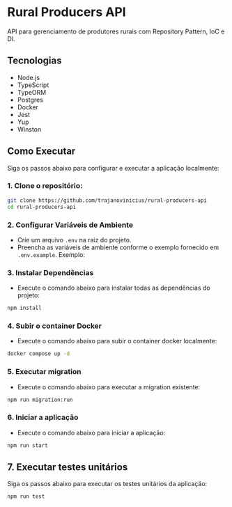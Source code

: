 # Rural Producers API

API para gerenciamento de produtores rurais com Repository Pattern, IoC e DI.

## Tecnologias

- Node.js
- TypeScript
- TypeORM
- Postgres
- Docker
- Jest
- Yup
- Winston

## Como Executar

Siga os passos abaixo para configurar e executar a aplicação localmente:

### 1. Clone o repositório:

```bash
git clone https://github.com/trajanovinicius/rural-producers-api
cd rural-producers-api
```

### 2. Configurar Variáveis de Ambiente

- Crie um arquivo `.env` na raiz do projeto.
- Preencha as variáveis de ambiente conforme o exemplo fornecido em `.env.example`. Exemplo:

### 3. Instalar Dependências

- Execute o comando abaixo para instalar todas as dependências do projeto:

```bash
npm install
```

### 4. Subir o container Docker

- Execute o comando abaixo para subir o container docker localmente:

```bash
docker compose up -d
```

### 5. Executar migration

- Execute o comando abaixo para executar a migration existente:

```bash
npm run migration:run
```

### 6. Iniciar a aplicação

- Execute o comando abaixo para iniciar a aplicação:

```bash
npm run start
```

## 7. Executar testes unitários

Siga os passos abaixo para executar os testes unitários da aplicação:

```bash
npm run test
```
